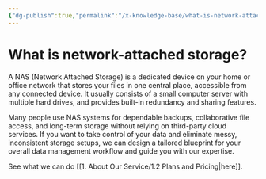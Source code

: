 ```yaml
---
{"dg-publish":true,"permalink":"/x-knowledge-base/what-is-network-attached-storage/"}
---
```


# What is network-attached storage?

A NAS (Network Attached Storage) is a dedicated device on your home or office network that stores your files in one central place, accessible from any connected device. It usually consists of a small computer server with multiple hard drives, and provides built-in redundancy and sharing features.

Many people use NAS systems for dependable backups, collaborative file access, and long-term storage without relying on third-party cloud services. If you want to take control of your data and eliminate messy, inconsistent storage setups, we can design a tailored blueprint for your overall data management workflow and guide you with our expertise.

See what we can do [[1. About Our Service/1.2 Plans and Pricing\|here]].